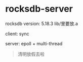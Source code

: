 # rocksdb-server

rocksdb version: 5.18.3 lib/里要放.a

client: sync

server: epoll + multi-thread

> 清明放假去啦